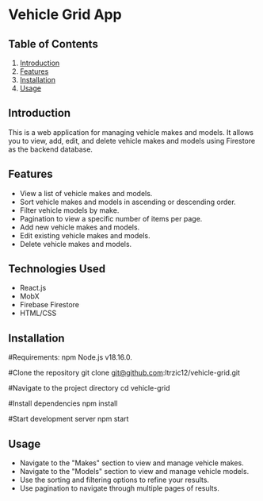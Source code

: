 # Vehicle Grid App

## Table of Contents

1. [Introduction](#introduction)
2. [Features](#features)
3. [Installation](#installation)
4. [Usage](#usage)



## Introduction

This is a web application for managing vehicle makes and models. It allows you to view, add, edit, and delete vehicle makes and models using Firestore as the backend database.

## Features

- View a list of vehicle makes and models.
- Sort vehicle makes and models in ascending or descending order.
- Filter vehicle models by make.
- Pagination to view a specific number of items per page.
- Add new vehicle makes and models.
- Edit existing vehicle makes and models.
- Delete vehicle makes and models.

## Technologies Used

- React.js
- MobX 
- Firebase Firestore
- HTML/CSS


## Installation

#Requirements:
npm
Node.js v18.16.0.

#Clone the repository
git clone git@github.com:ltrzic12/vehicle-grid.git

#Navigate to the project directory
cd vehicle-grid

#Install dependencies
npm install

#Start development server
npm start  


## Usage

- Navigate to the "Makes" section to view and manage vehicle makes.
- Navigate to the "Models" section to view and manage vehicle models.
- Use the sorting and filtering options to refine your results.
- Use pagination to navigate through multiple pages of results.



